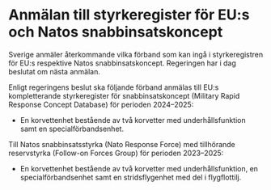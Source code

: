 # Anmälan till styrkeregister för EU:s och Natos snabbinsatskoncept

Sverige anmäler återkommande vilka förband som kan ingå i styrkeregistren för EU:s respektive Natos snabbinsatskoncept. Regeringen har i dag beslutat om nästa anmälan.

Enligt regeringens beslut ska följande förband anmälas till EU:s kompletterande styrkeregister för snabbinsatskoncept (Military Rapid Response Concept Database) för perioden 2024–2025:

* En korvettenhet bestående av två korvetter med underhållsfunktion samt en specialförbandsenhet.

Till Natos snabbinsatsstyrka (Nato Response Force) med tillhörande reservstyrka (Follow-on Forces Group) för perioden 2023–2025:

* En korvettenhet bestående av två korvetter med underhållsfunktion, en specialförbandsenhet samt en stridsflygenhet med del i flygflottilj.

